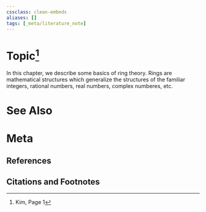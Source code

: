 ```yaml
---
cssclass: clean-embeds
aliases: []
tags: [_meta/literature_note]
---
```

# Topic[^1]

In this chapter, we describe some basics of ring theory. Rings are mathematical structures which generalize the structures of the familiar integers, rational numbers, real numbers, complex numberes, etc.



# See Also

# Meta
## References

## Citations and Footnotes
[^1]: Kim, Page 1